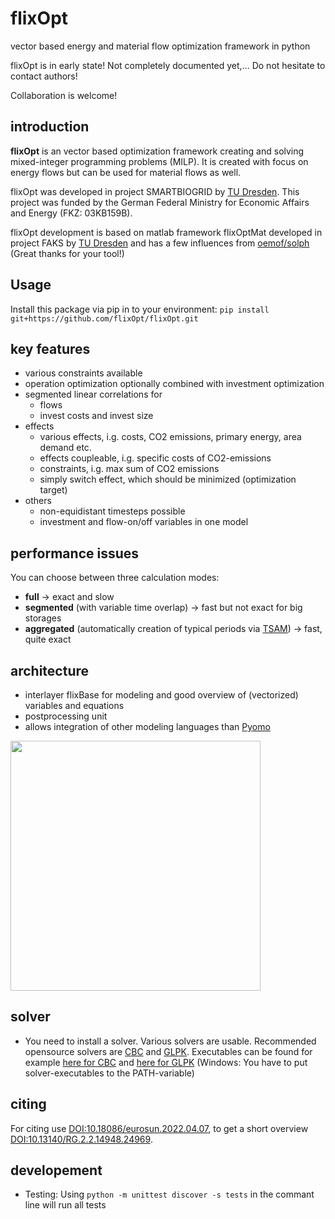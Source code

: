 # flixOpt
vector based energy and material flow optimization framework in python

flixOpt is in early state! Not completely documented yet,... Do not hesitate to contact authors! 

Collaboration is welcome!
## introduction
**flixOpt** is an vector based optimization framework creating and solving mixed-integer programming problems (MILP). It is created with focus on energy flows but can be used for material flows as well.

flixOpt was developed in project SMARTBIOGRID by [TU Dresden](https://github.com/gewv-tu-dresden).
This project was funded by the German Federal Ministry for Economic Affairs and Energy (FKZ: 03KB159B).

flixOpt development is based on matlab framework flixOptMat developed in project FAKS by [TU Dresden](https://github.com/gewv-tu-dresden) and has a few influences from [oemof/solph](https://github.com/oemof/oemof-solph) (Great thanks for your tool!)

## Usage
Install this package via pip in to your environment: `pip install git+https://github.com/flixOpt/flixOpt.git`

## key features
  * various constraints available
  * operation optimization optionally combined with investment optimization
  * segmented linear correlations for
    * flows
    * invest costs and invest size
  * effects 
    * various effects, i.g. costs, CO2 emissions, primary energy, area demand etc.
    * effects coupleable, i.g. specific costs of CO2-emissions
    * constraints, i.g. max sum of CO2 emissions
    * simply switch effect, which should be minimized (optimization target)
  * others
    * non-equidistant timesteps possible
    * investment and flow-on/off variables in one model
## performance issues
You can choose between three calculation modes:
  * **full** -> exact and slow
  * **segmented** (with variable time overlap) -> fast but not exact for big storages
  * **aggregated** (automatically creation of typical periods via [TSAM](https://github.com/FZJ-IEK3-VSA/tsam "more info")) -> fast, quite exact
## architecture
  * interlayer flixBase for modeling and good overview of (vectorized) variables and equations
  * postprocessing unit  
  * allows integration of other modeling languages than [Pyomo](http://www.pyomo.org/)
<img src="/pics/architecture_flixOpt.png" style=" height:400px "  >

## solver
  * You need to install a solver. Various solvers are usable. Recommended opensource solvers are [CBC](https://github.com/coin-or/Cbc) and [GLPK](https://www.gnu.org/software/glpk/). Executables can be found for example  [here for CBC](https://portal.ampl.com/dl/open/cbc/) and [here for GLPK](https://sourceforge.net/projects/winglpk/) (Windows: You have to put solver-executables to the PATH-variable)

## citing
For citing use [DOI:10.18086/eurosun.2022.04.07](https://doi.org/10.18086/eurosun.2022.04.07), to get a short overview [DOI:10.13140/RG.2.2.14948.24969](https://doi.org/10.13140/RG.2.2.14948.24969).

## developement
 * Testing: Using `python -m unittest discover -s tests` in the commant line will run all tests
